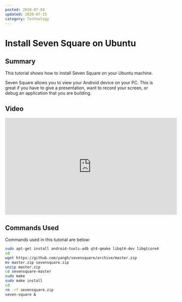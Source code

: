 ```yaml
---
posted: 2018-07-04
updated: 2020-07-15
category: Technology
---
```


# Install Seven Square on Ubuntu

## Summary
 
This tutorial shows how to install Seven Square on your Ubuntu machine.  
 
Seven Square allows you to view your Android device on your PC. This is great if you have to give a presentation, want to record your screen, or debug an application that you are building.
 
## Video 

<iframe width="560" height="315" src="https://www.youtube.com/embed/ZBOsf0uXx74" frameborder="0" allow="autoplay; encrypted-media" allowfullscreen></iframe>

## Commands Used

Commands used in this tutorial are below:
```bash
sudo apt-get install android-tools-adb qt4-qmake libqt4-dev libqtcore4 libqtgui4
cd 
wget https://github.com/yangh/sevensquare/archive/master.zip
mv master.zip sevensquare.zip
unzip master.zip
cd sevensquare-master
sudo make
sudo make install
cd
rm -rf sevensquare.zip
seven-square &
```

